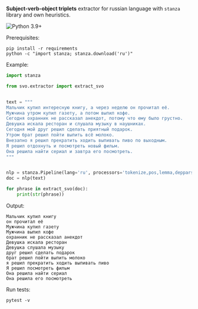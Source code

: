 **Subject-verb-object triplets** extractor for russian language with `stanza` library and own heuristics.

![Python 3.9+](https://img.shields.io/badge/python-3.9+-blue.svg)

Prerequisites:
```commandline
pip install -r requirements
python -c "import stanza; stanza.download('ru')"
```

Example:
```python
import stanza

from svo.extractor import extract_svo


text = """
Мальчик купил интересную книгу, а через неделю он прочитал её.
Мужчина утром купил газету, а потом выпил кофе.
Сегодня охранник не рассказал анекдот, потому что ему было грустно.
Девушка искала ресторан и слушала музыку в наушниках.
Сегодня мой друг решил сделать приятный подарок.
Утром брат решил пойти выпить всё молоко.
Внезапно я решил прекратить ходить выпивать пиво по выходным.
Я решил отдохнуть и посмотреть новый фильм.
Она решила найти сериал и завтра его посмотреть.
"""


nlp = stanza.Pipeline(lang='ru', processors='tokenize,pos,lemma,depparse')
doc = nlp(text)

for phrase in extract_svo(doc):
    print(str(phrase))
```

Output:
```
Мальчик купил книгу
он прочитал её
Мужчина купил газету
Мужчина выпил кофе
охранник не рассказал анекдот
Девушка искала ресторан
Девушка слушала музыку
друг решил сделать подарок
брат решил пойти выпить молоко
я решил прекратить ходить выпивать пиво
Я решил посмотреть фильм
Она решила найти сериал
Она решила его посмотреть
```

Run tests:
```commandline
pytest -v
```